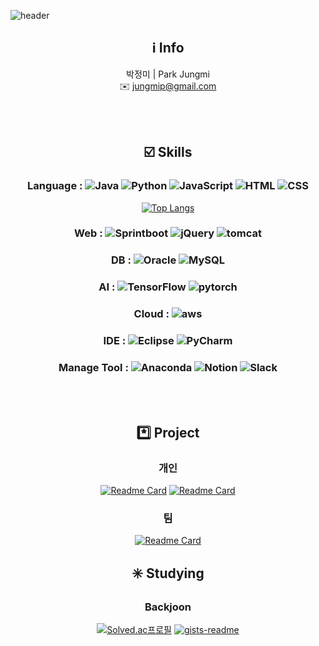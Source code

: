 ![header](https://capsule-render.vercel.app/api?type=slice&reversal=true&color=gradient&customColorList=24&height=190&section=header&text=Jungmi's%20Github&fontSize=55&fontColor=ffffff&fontAlign=35&fontAlignY=30&rotate=-13)

 <div align=center>

  ## :information_source: Info
  박정미 | Park Jungmi</br>
  ✉️ jungmip@gmail.com
</div>
  </br>
  </br>
  
<div align=center>   

## :ballot_box_with_check: Skills  

  
### Language : ![Java](https://img.shields.io/badge/Java-F9df11?style=flat&logo=OpenJDK&logoColor=white) ![Python](https://img.shields.io/badge/Python-3776ab?style=flat&logo=Python&logoColor=white) ![JavaScript](https://img.shields.io/badge/JavaScript-F7DF1E?style=flat&logo=JavaScript&logoColor=white) ![HTML](https://img.shields.io/badge/HTML-E34f26?style=flat&logo=HTML5&logoColor=white) ![CSS](https://img.shields.io/badge/CSS-1572B6?style=flat&logo=CSS3&logoColor=white)
   
   [![Top Langs](https://github-readme-stats.vercel.app/api/top-langs/?username=JungmiP&layout=donut&hide=SCSS)](https://github.com/JungmiP)


   ### Web : ![Sprintboot](https://img.shields.io/badge/SpringBoot-6DB33F?style=flat&logo=SpringBoot&logoColor=white) ![jQuery](https://img.shields.io/badge/jQuery-0769AD?style=flat&logo=jQuery&logoColor=white) ![tomcat](https://img.shields.io/badge/Tomcat-f8dc75?style=flat&logo=ApacheTomcat&logoColor=white)
   ### DB : ![Oracle](https://img.shields.io/badge/Oracle-f80000?style=flat&logo=Oracle&logoColor=white) ![MySQL](https://img.shields.io/badge/MySQL-4479a1?style=flat&logo=SpringBoot&logoColor=white)
   ### AI : ![TensorFlow](https://img.shields.io/badge/TensorFlow-FF6F00?style=flat&logo=TensorFlow&logoColor=white) ![pytorch](https://img.shields.io/badge/PyTorch-EE4C2C?style=flat&logo=PyTorch&logoColor=white)
   ### Cloud : ![aws](https://img.shields.io/badge/AWS-232F3E?style=flat&logo=AmazonWebServices&logoColor=white)
   ### IDE : ![Eclipse](https://img.shields.io/badge/Eclipse-525c86?style=flat&logo=EclipseIDE&logoColor=white) ![PyCharm](https://img.shields.io/badge/PyCharm-000000?style=flat&logo=PyCharm&logoColor=white)
   ### Manage Tool : ![Anaconda](https://img.shields.io/badge/Anaconda-44a833?style=flat&logo=Anaconda&logoColor=white) ![Notion](https://img.shields.io/badge/Notion-000000?style=flat&logo=Notion&logoColor=white) ![Slack](https://img.shields.io/badge/Slack-4a154b?style=flat&logo=Slack&logoColor=white)</span>

</div>
  </br>
  </br>
  <div align=center>
  
  ## :asterisk: Project  
  ### 개인
  
  [![Readme Card](https://github-readme-stats.vercel.app/api/pin/?username=JungmiP&repo=dangdangdang)](https://github.com/JungmiP/dangdangdang) [![Readme Card](https://github-readme-stats.vercel.app/api/pin/?username=JungmiP&repo=MailMe)](https://github.com/JungmiP/MailMe)
  
  ### 팀
  [![Readme Card](https://github-readme-stats.vercel.app/api/pin/?username=JungmiP&repo=Nubila)](https://github.com/JungmiP/Nubila)
  </div>
  <div align=center>
   
  ## :eight_spoked_asterisk: Studying
  ### Backjoon
  [![Solved.ac프로필](http://mazassumnida.wtf/api/generate_badge?boj=qkrwjdal77)](https://solved.ac/profile/qkrwjdal77)
  [![gists-readme](https://gists-readme.yizack.com/api?user=JungmiP&n=8&title=My+Gists+for+BJ)](https://gist.github.com/JungmiP)
</div>
  
